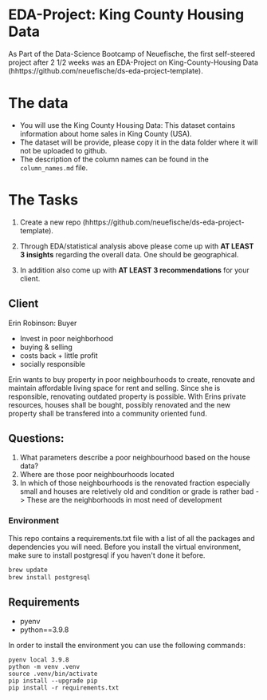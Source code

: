 # EDA-Project: King County Housing Data

As Part of the Data-Science Bootcamp of Neuefische, the first self-steered project after 2 1/2 weeks was an EDA-Project on King-County-Housing Data (hhttps://github.com/neuefische/ds-eda-project-template).

# The data

- You will use the King County Housing Data: This dataset contains information about home sales in King County (USA).
- The dataset will be provide, please copy it in the data folder where it will not be uploaded to github.
- The description of the column names can be found in the `column_names.md` file.

# The Tasks

1. Create a new repo (hhttps://github.com/neuefische/ds-eda-project-template).

2. Through EDA/statistical analysis above please come up with **AT LEAST 3 insights** regarding the overall data. One should be geographical.

3. In addition also come up with **AT LEAST 3 recommendations** for your client.

## Client
Erin Robinson: Buyer	
- Invest in poor neighborhood
- buying & selling 
- costs back + little profit
- socially responsible

Erin wants to buy property in poor neighbourhoods to create, renovate and maintain affordable living space for rent and selling. Since she is responsible, renovating outdated property is possible. With Erins private resources, houses shall be bought, possibly renovated and the new property shall be transfered into a community oriented fund.

## Questions:
1. What parameters describe a poor neighbourhood based on the house data?
2. Where are those poor neighbourhoods located
3. In which of those neighbourhoods is the renovated fraction especially small and houses are reletively old and condition or grade is rather bad -> These are the neighborhoods in most need of development 

### Environment

This repo contains a requirements.txt file with a list of all the packages and dependencies you will need. Before you install the virtual environment, make sure to install postgresql if you haven't done it before.

```bash
brew update
brew install postgresql
```
## Requirements

- pyenv
- python==3.9.8

In order to install the environment you can use the following commands:

```
pyenv local 3.9.8
python -m venv .venv
source .venv/bin/activate
pip install --upgrade pip
pip install -r requirements.txt
```